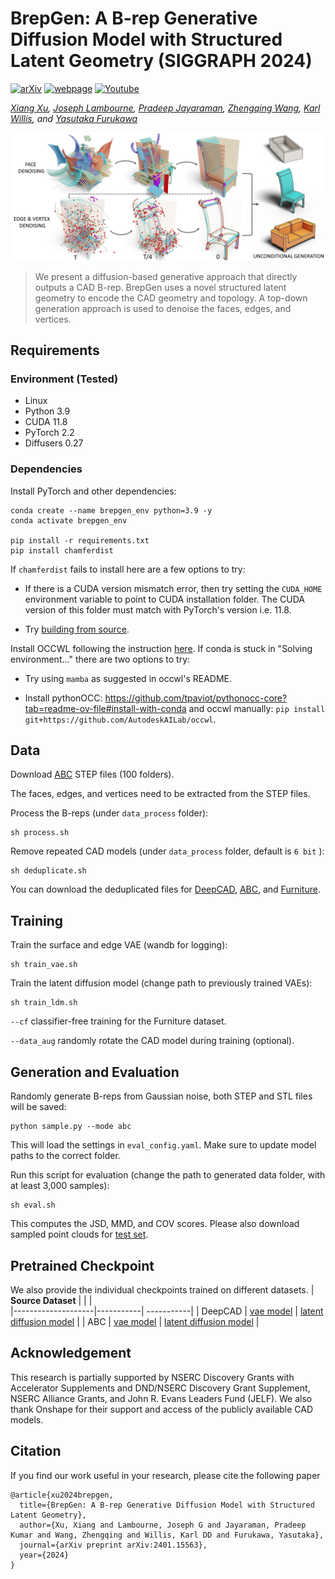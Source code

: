 # BrepGen: A B-rep Generative Diffusion Model with Structured Latent Geometry (SIGGRAPH 2024)

[![arXiv](https://img.shields.io/badge/📃-arXiv%20-red.svg)](https://arxiv.org/abs/2401.15563)
[![webpage](https://img.shields.io/badge/🌐-Website%20-blue.svg)](https://brepgen.github.io) 
[![Youtube](https://img.shields.io/badge/📽️-Video%20-orchid.svg)](https://www.youtube.com/xxx)

*[Xiang Xu](https://samxuxiang.github.io/), [Joseph Lambourne](https://www.research.autodesk.com/people/joseph-george-lambourne/),
[Pradeep Jayaraman](https://www.research.autodesk.com/people/pradeep-kumar-jayaraman/), [Zhengqing Wang](https://www.linkedin.com/in/zhengqing-wang-485854241/?originalSubdomain=ca), [Karl Willis](https://www.karlddwillis.com/), and [Yasutaka Furukawa](https://yasu-furukawa.github.io/)*

![alt BrepGen](resources/teaser.jpg)

> We present a diffusion-based generative approach that directly outputs a CAD B-rep. BrepGen uses a novel structured latent geometry to encode the CAD geometry and topology. A top-down generation approach is used to denoise the faces, edges, and vertices. 


## Requirements

### Environment (Tested)
- Linux
- Python 3.9
- CUDA 11.8 
- PyTorch 2.2 
- Diffusers 0.27


### Dependencies

Install PyTorch and other dependencies:
```
conda create --name brepgen_env python=3.9 -y
conda activate brepgen_env

pip install -r requirements.txt
pip install chamferdist
```

If `chamferdist` fails to install here are a few options to try:

- If there is a CUDA version mismatch error, then try setting the `CUDA_HOME` environment variable to point to CUDA installation folder. The CUDA version of this folder must match with PyTorch's version i.e. 11.8.

- Try [building from source](https://github.com/krrish94/chamferdist?tab=readme-ov-file#building-from-source).

Install OCCWL following the instruction [here](https://github.com/AutodeskAILab/occwl).
If conda is stuck in "Solving environment..." there are two options to try:

- Try using `mamba` as suggested in occwl's README.

- Install pythonOCC: https://github.com/tpaviot/pythonocc-core?tab=readme-ov-file#install-with-conda and occwl manually: `pip install git+https://github.com/AutodeskAILab/occwl`.

## Data
Download [ABC](https://archive.nyu.edu/handle/2451/43778) STEP files (100 folders). 

The faces, edges, and vertices need to be extracted from the STEP files.  

Process the B-reps (under ```data_process``` folder):

    sh process.sh


Remove repeated CAD models (under ```data_process``` folder, default is ```6 bit``` ):

    sh deduplicate.sh

You can download the deduplicated files for [DeepCAD](https://drive.google.com/drive/folders/1N_60VCZKYgPviQgP8lwCOVXrzu9Midfe?usp=drive_link), [ABC](https://drive.google.com/drive/folders/1bA90Rz5EcwaUhUrgFbSIpgdJ0aeDjy3v?usp=drive_link), and [Furniture](https://drive.google.com/drive/folders/13TxFFSXqT4IgyIwO4z6gbm4jg3JrnbZL?usp=drive_link).



## Training 
Train the surface and edge VAE (wandb for logging):

    sh train_vae.sh

Train the latent diffusion model (change path to previously trained VAEs):

    sh train_ldm.sh

```--cf``` classifier-free training for the Furniture dataset. 

```--data_aug``` randomly rotate the CAD model during training (optional).




## Generation and Evaluation
Randomly generate B-reps from Gaussian noise, both STEP and STL files will be saved:

    python sample.py --mode abc

This will load  the settings in ```eval_config.yaml```. Make sure to update model paths to the correct folder. 

Run this script for evaluation (change the path to generated data folder, with at least 3,000 samples):

    sh eval.sh
    
This computes the JSD, MMD, and COV scores. Please also download sampled point clouds for [test set](https://drive.google.com/drive/folders/1kqxSDkS2gUN9_qpuWotFDhl4t7czbfOc?usp=sharing). 


## Pretrained Checkpoint
We also provide the individual checkpoints trained on different datasets. 
| **Source Dataset** |  |   |                                                 
|--------------------|-----------| -----------|
| DeepCAD | [vae model](https://drive.google.com/drive/folders/1UZYqJ2EmTjzeTcNr_NL3bPpU4WrufvQa?usp=drive_link) |   [latent diffusion model](https://drive.google.com/drive/folders/1jonuCzoTBFOKKlnaoGlbmhT6YlnH0lma?usp=drive_link) |
| ABC | [vae model](https://drive.google.com/drive/folders/18Ib9L0kpFf4ylZIRTCYFhXZB_GVIUm53?usp=drive_link) |   [latent diffusion model](https://drive.google.com/drive/folders/1hv7ZUcU-L3J0LiONK60-TEh7sAN0zfve?usp=drive_link) |


## Acknowledgement
This research is partially supported by NSERC Discovery Grants with Accelerator Supplements and DND/NSERC Discovery Grant
Supplement, NSERC Alliance Grants, and John R. Evans Leaders Fund (JELF). We also thank Onshape for their support and access of
the publicly available CAD models.


## Citation
If you find our work useful in your research, please cite the following paper
```
@article{xu2024brepgen,
  title={BrepGen: A B-rep Generative Diffusion Model with Structured Latent Geometry},
  author={Xu, Xiang and Lambourne, Joseph G and Jayaraman, Pradeep Kumar and Wang, Zhengqing and Willis, Karl DD and Furukawa, Yasutaka},
  journal={arXiv preprint arXiv:2401.15563},
  year={2024}
}
```
